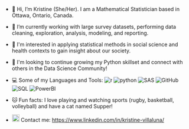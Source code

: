 - 👋 Hi, I’m Kristine (She/Her). I am a Mathematical Statistician based in Ottawa, Ontario, Canada.
- 🔭 I’m currently working with large survey datasets, performing data cleaning, exploration, analysis, modeling, and reporting. 
- 👀 I'm interested in applying statistical methods in social science and health contexts to gain insight about our society. 
- 🌱 I'm looking to continue growing my Python skillset and connect with others in the Data Science Community!
- 💻 Some of my Languages and Tools:
![r](https://img.shields.io/badge/R-000000?style=for-the-badge&logo=R&logoColor=white)
![python](https://img.shields.io/badge/Python-000000?style=for-the-badge&logo=Pythonb&logoColor=green)
![SAS](https://img.shields.io/badge/SAS-000000?style=for-the-badge&logo=SAS&logoColor=blue)
![GitHub](https://img.shields.io/badge/Github-000000?style=for-the-badge&logo=Github&logoColor=white)
![SQL](https://img.shields.io/badge/SQL-000000?style=for-the-badge&logo=SQL&logoColor=blue)
![PowerBI](https://img.shields.io/badge/Powerbi-000000?style=for-the-badge&logo=Powerbi&logoColor=white)
- 🐱 Fun facts: I love playing and watching sports (rugby, basketball, volleyball) and have a cat named Supper! 

- <a href="https://www.linkedin.com/in/colinbut/"><img src="https://www.vectorlogo.zone/logos/linkedin/linkedin-icon.svg" width="20" height="20"/></a>
 Contact me: https://www.linkedin.com/in/kristine-villaluna/

<!--
**kvstats/kvstats** is a ✨ _special_ ✨ repository because its `README.md` (this file) appears on your GitHub profile.

Here are some ideas to get you started:

- 🔭 I’m currently working on ...
- 🌱 I’m currently learning ...
- 👯 I’m looking to collaborate on ...
- 🤔 I’m looking for help with ...
- 💬 Ask me about ...
- 📫 How to reach me: ...
- 😄 Pronouns: ...
- ⚡ Fun fact: ...
-->
